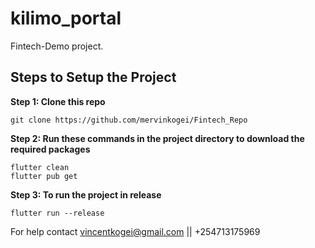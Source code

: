 # kilimo_portal

Fintech-Demo project.

## Steps to Setup the Project

**Step 1: Clone this repo**
```
git clone https://github.com/mervinkogei/Fintech_Repo
```

**Step 2: Run these commands in the project directory to download the required packages**
```
flutter clean
flutter pub get
```

**Step 3: To run the project in release**
```
flutter run --release
```

For help contact vincentkogei@gmail.com || +254713175969
